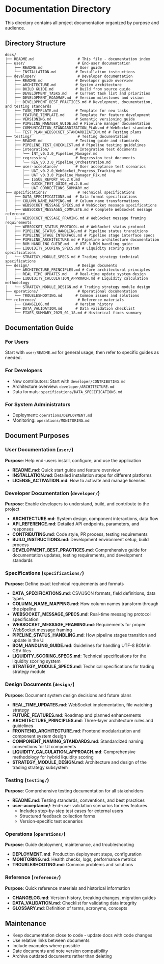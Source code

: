 # Documentation Directory

This directory contains all project documentation organized by purpose and audience.

## Directory Structure

```
docs/
├── README.md                    # This file - documentation index
├── user/                        # End-user documentation
│   ├── README.md               # User guide
│   └── INSTALLATION.md         # Installation instructions
├── developer/                   # Developer documentation
│   ├── README.md               # Developer guide overview
│   ├── ARCHITECTURE.md         # System architecture
│   ├── BUILD_GUIDE.md          # Build from source guide
│   ├── DEVELOPMENT_TASKS.md    # Current task list and priorities
│   ├── DEVELOPMENT_ROADMAP.md  # Version milestones and vision
│   ├── DEVELOPMENT_BEST_PRACTICES.md # Development, documentation, and testing standards
│   ├── TASK_TEMPLATE.md        # Template for new tasks
│   ├── FEATURE_TEMPLATE.md     # Template for feature development
│   ├── VERSIONING.md           # Semantic versioning guide
│   ├── PIPELINE_MANAGER_GUIDE.md # Pipeline manager documentation
│   ├── COMMUNICATION_STANDARDIZATION_PLAN.md # WebSocket standards
│   └── TEST_PLAN_WEBSOCKET_STANDARDIZATION.md # Testing plans
├── testing/                     # Testing documentation
│   ├── README.md               # Testing guide and standards
│   ├── PIPELINE_TEST_CHECKLIST.md # Pipeline testing guidelines
│   ├── integration/            # Integration test documents
│   │   └── INT_v0.3.0_Pipeline_Manager.md
│   ├── regression/             # Regression test documents
│   │   └── REG_v0.3.0_Pipeline_Orchestration.md
│   └── user-acceptance/        # User acceptance test scenarios
│       ├── UAT_v0.2.0_WebSocket_Progress_Tracking.md
│       ├── UAT_v0.3.0_Pipeline_Manager_Fix.md
│       ├── ISSUE_REPORT_v0.2.0.md
│       ├── QUICK_TEST_GUIDE_v0.2.0.md
│       └── UAT_CORRECTIONS_SUMMARY.md
├── specifications/              # Technical specifications
│   ├── DATA_SPECIFICATIONS.md  # Data format specifications
│   ├── COLUMN_NAME_MAPPING.md  # Column name transformations
│   ├── WEBSOCKET_MESSAGE_SPECS.md # WebSocket message specifications
│   ├── WEBSOCKET_MESSAGES_COMPLETE.md # Complete WebSocket message reference
│   ├── WEBSOCKET_MESSAGE_FRAMING.md # WebSocket message framing requirements
│   ├── WEBSOCKET_STATUS_PROTOCOL.md # WebSocket status protocol
│   ├── PIPELINE_STATUS_HANDLING.md # Pipeline status transitions
│   ├── PIPELINE_STAGE_INTERFACE.md # Pipeline stage interface specs
│   ├── PIPELINE_ARCHITECTURE.md # Pipeline architecture documentation
│   ├── BOM_HANDLING_GUIDE.md   # UTF-8 BOM handling guide
│   ├── LIQUIDITY_SCORING_SPECS.md # Liquidity scoring system specifications
│   └── STRATEGY_MODULE_SPECS.md # Trading strategy technical specifications
├── design/                      # Design documents
│   ├── ARCHITECTURE_PRINCIPLES.md # Core architectural principles
│   ├── REAL_TIME_UPDATES.md    # Real-time update system design
│   ├── LIQUIDITY_CALCULATION_APPROACH.md # Liquidity calculation methodology
│   └── STRATEGY_MODULE_DESIGN.md # Trading strategy module design
├── operations/                  # Operational documentation
│   └── TROUBLESHOOTING.md      # Common issues and solutions
└── reference/                   # Reference materials
    ├── CHANGELOG.md            # Version history
    ├── DATA_VALIDATION.md      # Data validation checklist
    └── FIXES_SUMMARY_2025_01_18.md # Historical fixes summary
```

## Documentation Guide

### For Users
Start with `user/README.md` for general usage, then refer to specific guides as needed.

### For Developers
- New contributors: Start with `developer/CONTRIBUTING.md`
- Architecture overview: `developer/ARCHITECTURE.md`
- Data formats: `specifications/DATA_SPECIFICATIONS.md`

### For System Administrators
- Deployment: `operations/DEPLOYMENT.md`
- Monitoring: `operations/MONITORING.md`

## Document Purposes

### User Documentation (`user/`)
**Purpose**: Help end-users install, configure, and use the application
- **README.md**: Quick start guide and feature overview
- **INSTALLATION.md**: Detailed installation steps for different platforms
- **LICENSE_ACTIVATION.md**: How to activate and manage licenses

### Developer Documentation (`developer/`)
**Purpose**: Enable developers to understand, build, and contribute to the project
- **ARCHITECTURE.md**: System design, component interactions, data flow
- **API_REFERENCE.md**: Detailed API endpoints, parameters, and responses
- **CONTRIBUTING.md**: Code style, PR process, testing requirements
- **BUILD_INSTRUCTIONS.md**: Development environment setup, build process
- **DEVELOPMENT_BEST_PRACTICES.md**: Comprehensive guide for documentation updates, testing requirements, and development standards

### Specifications (`specifications/`)
**Purpose**: Define exact technical requirements and formats
- **DATA_SPECIFICATIONS.md**: CSV/JSON formats, field definitions, data types
- **COLUMN_NAME_MAPPING.md**: How column names transform through the pipeline
- **WEBSOCKET_MESSAGE_SPECS.md**: Real-time messaging protocol specification
- **WEBSOCKET_MESSAGE_FRAMING.md**: Requirements for proper WebSocket message framing
- **PIPELINE_STATUS_HANDLING.md**: How pipeline stages transition and update in the UI
- **BOM_HANDLING_GUIDE.md**: Guidelines for handling UTF-8 BOM in CSV files
- **LIQUIDITY_SCORING_SPECS.md**: Technical specifications for the liquidity scoring system
- **STRATEGY_MODULE_SPECS.md**: Technical specifications for trading strategy module

### Design Documents (`design/`)
**Purpose**: Document system design decisions and future plans
- **REAL_TIME_UPDATES.md**: WebSocket implementation, file watching strategy
- **FUTURE_FEATURES.md**: Roadmap and planned enhancements
- **ARCHITECTURE_PRINCIPLES.md**: Three-layer architecture rules and guidelines
- **FRONTEND_ARCHITECTURE.md**: Frontend modularization and component system design
- **COMPONENT_NAMING_STANDARDS.md**: Standardized naming conventions for UI components
- **LIQUIDITY_CALCULATION_APPROACH.md**: Comprehensive methodology for hybrid liquidity scoring
- **STRATEGY_MODULE_DESIGN.md**: Architecture and design of the trading strategy subsystem

### Testing (`testing/`)
**Purpose**: Comprehensive testing documentation for all stakeholders
- **README.md**: Testing standards, conventions, and best practices
- **user-acceptance/**: End-user validation scenarios for new features
  - Includes step-by-step test cases for external users
  - Structured feedback collection forms
  - Version-specific test scenarios

### Operations (`operations/`)
**Purpose**: Guide deployment, maintenance, and troubleshooting
- **DEPLOYMENT.md**: Production deployment steps, configuration
- **MONITORING.md**: Health checks, logs, performance metrics
- **TROUBLESHOOTING.md**: Common problems and solutions

### Reference (`reference/`)
**Purpose**: Quick reference materials and historical information
- **CHANGELOG.md**: Version history, breaking changes, migration guides
- **DATA_VALIDATION.md**: Checklist for validating data integrity
- **GLOSSARY.md**: Definition of terms, acronyms, concepts

## Maintenance

- Keep documentation close to code - update docs with code changes
- Use relative links between documents
- Include examples where possible
- Date documents and note version compatibility
- Archive outdated documents rather than deleting